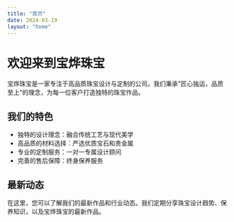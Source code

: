 ```yaml
---
title: "首页"
date: 2024-03-19
layout: "home"
---
```


# 欢迎来到宝烨珠宝

宝烨珠宝是一家专注于高品质珠宝设计与定制的公司。我们秉承"匠心独运，品质至上"的理念，为每一位客户打造独特的珠宝作品。

## 我们的特色

- 独特的设计理念：融合传统工艺与现代美学
- 高品质的材料选择：严选优质宝石和贵金属
- 专业的定制服务：一对一专属设计顾问
- 完善的售后保障：终身保养服务

## 最新动态

在这里，您可以了解我们的最新作品和行业动态。我们定期分享珠宝设计趋势、保养知识，以及宝烨珠宝的最新作品。 